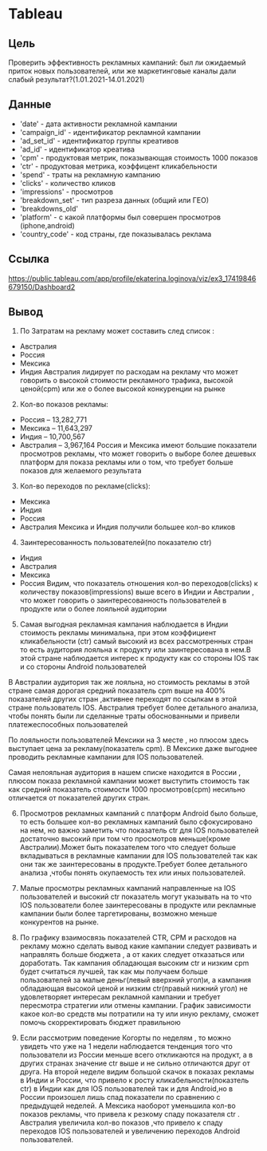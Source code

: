 # Tableau

## Цель
 Проверить эффективность рекламных кампаний: был ли ожидаемый приток новых пользователей, или же маркетинговые каналы дали
слабый результат?(1.01.2021-14.01.2021)

 ## Данные 
* 'date' - дата активности рекламной кампании
* 'campaign_id' - идентификатор рекламной кампании
* 'ad_set_id' - идентификатор группы креативов
* 'ad_id' -  идентификатор креатива
* 'cpm' - продуктовая метрик, показывающая стоимость 1000 показов
* 'ctr' - продуктовая метрика, коэффицент кликабельности
* 'spend' - траты на рекламную кампанию
* 'clicks' - количество кликов
* 'impressions' - просмотров
* 'breakdown_set' - тип разреза данных (общий или ГЕО)
* 'breakdowns_old'
* 'platform' - с какой платформы был совершен просмотров (iphone,android)
* 'country_code' - код страны, где показывалась реклама 
## Cсылка
  https://public.tableau.com/app/profile/ekaterina.loginova/viz/ex3_17419846679150/Dashboard2
## Вывод
1) По Затратам на рекламу может составить след список :
* Австралия
* Россия
* Мексика
* Индия
Австралия лидирует по расходам на рекламу что может говорить о высокой стоимости рекламного трафика, высокой ценой(cpm)
или же о более высокой конкуренции на рынке

2) Кол-во показов рекламы:
* Россия – 13,282,771
* Мексика – 11,643,297
* Индия – 10,700,567
* Австралия – 3,967,164
Россия и Мексика имеют большие показатели просмотров рекламы, что может говорить о выборе более
дешевых платформ для показа рекламы или о том, что требует больше показов для желаемого результата

3) Кол-во переходов по рекламе(clicks):
* Мексика
* Индия
* Россия
* Австралия
Мексика и Индия получили большее кол-во кликов

4) Заинтересованность пользователей(по показателю ctr)
* Индия
* Австралия
* Мексика
* Россия
Видим, что показатель отношения кол-во переходов(clicks) к количеству  показов(impressions) выше всего в Индии и Австралии ,
что может говорить о заинтересованность пользователей в продукте или о более лояльной аудитории

5) Самая выгодная рекламная кампания наблюдается в Индии стоимость
рекламы минимальна, при этом коэффициент кликабельности (ctr) самый высокий из всех
рассмотренных стран то есть аудитория лояльна к продукту или заинтересована
в нем.В этой стране наблюдается интерес к продукту как со стороны IOS так и
со стороны Android пользователей

 В Австралии аудитория так же лояльна, но стоимость рекламы в этой стране самая дорогая средний показатель cpm выше на 400% 
 показателей других стран ,активнее переходят по ссылкам в этой стране пользователь IOS. Австралия требует более детального анализа, 
 чтобы понять были ли сделанные траты обоснованными и привели платежеспособных пользователей

 По лояльности пользователей Мексики на 3 месте , но плюсом здесь выступает цена за рекламу(показатель cpm). 
 В Мексике даже выгоднее проводить рекламные кампании для IOS пользователей. 

 Самая нелояльная аудитория в нашем списке находится в России , 
 плюсом показа рекламной кампании может выступить стоимость так как средний показатель стоимости 1000 просмотров(cpm)
 несильно отличается от показателей других стран.

6) Просмотров рекламных кампаний с платформ Android было больше, то есть
большее кол-во рекламных кампаний было сфокусировано на нем, но важно
заметить что показатель ctr для IOS пользователей достаточно высокий при том
что просмотров меньше(кроме Австралии).Может быть показателем того что
следует больше вкладываться в рекламные кампании для IOS пользователей так
как они так же заинтересованы в продукте.Требует более детального
анализа ,чтобы понять окупаемость тех или иных пользователей.

7) Малые просмотры рекламных кампаний направленные на IOS пользователей и высокий ctr показатель могут указывать на то что IOS 
пользователи более заинтересованы в продукте или рекламные кампании были более таргетированы, возможно меньше конкурентов на рынке.

8) По графику взаимосвязь показателей CTR, СPM и расходов на рекламу можно
сделать вывод какие кампании следует развивать и направлять больше бюджета ,
а от каких следует отказаться или доработать. Так кампания обладающая
высоким ctr и низким cpm будет считаться лучшей, так как мы получаем больше
пользователей за малые деньг(левый вверхний угол)и, а кампания обладающая высокой ценой и
низким ctr(правый нижний угол) не удовлетворяет интересам рекламной кампании и требует
пересмотра стратегии или отмены кампании. График зависимости какое кол-во
средств мы потратили на ту или иную рекламу, сможет помочь скорректировать
бюджет правильною

9) Если рассмотрим поведение Когорты по неделям , то можно увидеть что уже
на 1 недели наблюдается тенденция того что пользователи из России меньше
всего откликаются на продукт,  а в других странах значение ctr выше и не сильно
отличаются друг от друга.
На второй неделе видим большой скачок в показах рекламы в Индии и России,
что привело к росту кликабельности(показтель ctr) в Индии как для IOS пользователей так и для
Android,но в России произошел лишь спад показатели по сравнению с предыдущей неделей. А Мексика
наоборот уменьшила кол-во показов рекламы, что привела к резкому спаду
показателя ctr . Австралия увеличила кол-во показов ,что привело к спаду
переходов IOS пользователей и увеличению переходов Android пользователей.
